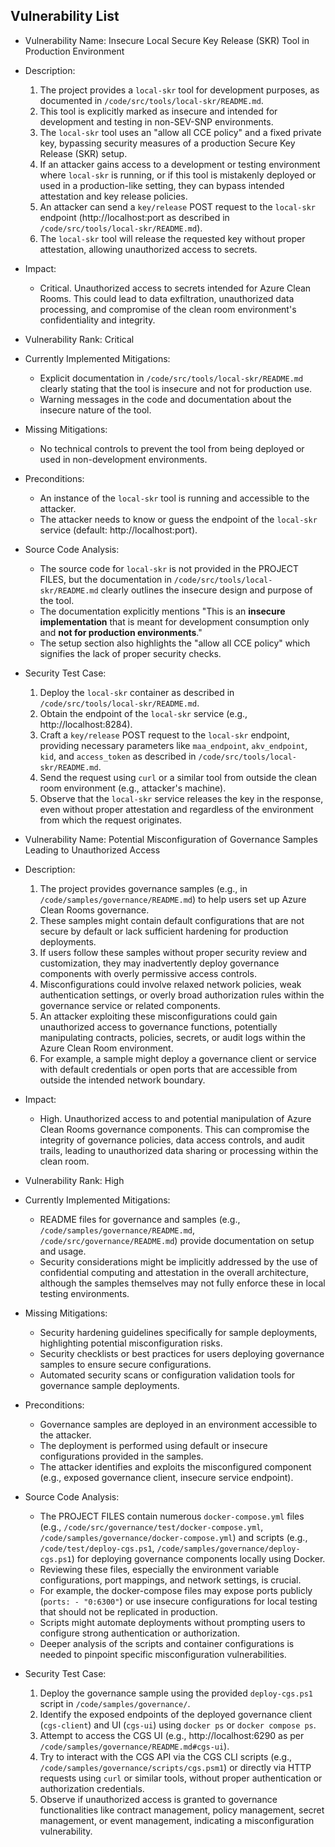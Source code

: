 ## Vulnerability List

- Vulnerability Name: Insecure Local Secure Key Release (SKR) Tool in Production Environment
- Description:
    1. The project provides a `local-skr` tool for development purposes, as documented in `/code/src/tools/local-skr/README.md`.
    2. This tool is explicitly marked as insecure and intended for development and testing in non-SEV-SNP environments.
    3. The `local-skr` tool uses an "allow all CCE policy" and a fixed private key, bypassing security measures of a production Secure Key Release (SKR) setup.
    4. If an attacker gains access to a development or testing environment where `local-skr` is running, or if this tool is mistakenly deployed or used in a production-like setting, they can bypass intended attestation and key release policies.
    5. An attacker can send a `key/release` POST request to the `local-skr` endpoint (http://localhost:port as described in `/code/src/tools/local-skr/README.md`).
    6. The `local-skr` tool will release the requested key without proper attestation, allowing unauthorized access to secrets.
- Impact:
    - Critical. Unauthorized access to secrets intended for Azure Clean Rooms. This could lead to data exfiltration, unauthorized data processing, and compromise of the clean room environment's confidentiality and integrity.
- Vulnerability Rank: Critical
- Currently Implemented Mitigations:
    - Explicit documentation in `/code/src/tools/local-skr/README.md` clearly stating that the tool is insecure and not for production use.
    - Warning messages in the code and documentation about the insecure nature of the tool.
- Missing Mitigations:
    - No technical controls to prevent the tool from being deployed or used in non-development environments.
- Preconditions:
    - An instance of the `local-skr` tool is running and accessible to the attacker.
    - The attacker needs to know or guess the endpoint of the `local-skr` service (default: http://localhost:port).
- Source Code Analysis:
    - The source code for `local-skr` is not provided in the PROJECT FILES, but the documentation in `/code/src/tools/local-skr/README.md` clearly outlines the insecure design and purpose of the tool.
    - The documentation explicitly mentions "This is an **insecure implementation** that is meant for development consumption only and **not for production environments**."
    - The setup section also highlights the "allow all CCE policy" which signifies the lack of proper security checks.
- Security Test Case:
    1. Deploy the `local-skr` container as described in `/code/src/tools/local-skr/README.md`.
    2. Obtain the endpoint of the `local-skr` service (e.g., http://localhost:8284).
    3. Craft a `key/release` POST request to the `local-skr` endpoint, providing necessary parameters like `maa_endpoint`, `akv_endpoint`, `kid`, and `access_token` as described in `/code/src/tools/local-skr/README.md`.
    4. Send the request using `curl` or a similar tool from outside the clean room environment (e.g., attacker's machine).
    5. Observe that the `local-skr` service releases the key in the response, even without proper attestation and regardless of the environment from which the request originates.

- Vulnerability Name: Potential Misconfiguration of Governance Samples Leading to Unauthorized Access
- Description:
    1. The project provides governance samples (e.g., in `/code/samples/governance/README.md`) to help users set up Azure Clean Rooms governance.
    2. These samples might contain default configurations that are not secure by default or lack sufficient hardening for production deployments.
    3. If users follow these samples without proper security review and customization, they may inadvertently deploy governance components with overly permissive access controls.
    4. Misconfigurations could involve relaxed network policies, weak authentication settings, or overly broad authorization rules within the governance service or related components.
    5. An attacker exploiting these misconfigurations could gain unauthorized access to governance functions, potentially manipulating contracts, policies, secrets, or audit logs within the Azure Clean Room environment.
    6. For example, a sample might deploy a governance client or service with default credentials or open ports that are accessible from outside the intended network boundary.
- Impact:
    - High. Unauthorized access to and potential manipulation of Azure Clean Rooms governance components. This can compromise the integrity of governance policies, data access controls, and audit trails, leading to unauthorized data sharing or processing within the clean room.
- Vulnerability Rank: High
- Currently Implemented Mitigations:
    - README files for governance and samples (e.g., `/code/samples/governance/README.md`, `/code/src/governance/README.md`) provide documentation on setup and usage.
    - Security considerations might be implicitly addressed by the use of confidential computing and attestation in the overall architecture, although the samples themselves may not fully enforce these in local testing environments.
- Missing Mitigations:
    - Security hardening guidelines specifically for sample deployments, highlighting potential misconfiguration risks.
    - Security checklists or best practices for users deploying governance samples to ensure secure configurations.
    - Automated security scans or configuration validation tools for governance sample deployments.
- Preconditions:
    - Governance samples are deployed in an environment accessible to the attacker.
    - The deployment is performed using default or insecure configurations provided in the samples.
    - The attacker identifies and exploits the misconfigured component (e.g., exposed governance client, insecure service endpoint).
- Source Code Analysis:
    - The PROJECT FILES contain numerous `docker-compose.yml` files (e.g., `/code/src/governance/test/docker-compose.yml`, `/code/samples/governance/docker-compose.yml`) and scripts (e.g., `/code/test/deploy-cgs.ps1`, `/code/samples/governance/deploy-cgs.ps1`) for deploying governance components locally using Docker.
    - Reviewing these files, especially the environment variable configurations, port mappings, and network settings, is crucial.
    - For example, the docker-compose files may expose ports publicly (`ports: - "0:6300"`) or use insecure configurations for local testing that should not be replicated in production.
    - Scripts might automate deployments without prompting users to configure strong authentication or authorization.
    - Deeper analysis of the scripts and container configurations is needed to pinpoint specific misconfiguration vulnerabilities.
- Security Test Case:
    1. Deploy the governance sample using the provided `deploy-cgs.ps1` script in `/code/samples/governance/`.
    2. Identify the exposed endpoints of the deployed governance client (`cgs-client`) and UI (`cgs-ui`) using `docker ps` or `docker compose ps`.
    3. Attempt to access the CGS UI (e.g., http://localhost:6290 as per `/code/samples/governance/README.md#cgs-ui`).
    4. Try to interact with the CGS API via the CGS CLI scripts (e.g., `/code/samples/governance/scripts/cgs.psm1`) or directly via HTTP requests using `curl` or similar tools, without proper authentication or authorization credentials.
    5. Observe if unauthorized access is granted to governance functionalities like contract management, policy management, secret management, or event management, indicating a misconfiguration vulnerability.